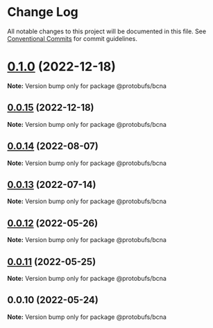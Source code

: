 # Change Log

All notable changes to this project will be documented in this file.
See [Conventional Commits](https://conventionalcommits.org) for commit guidelines.

# [0.1.0](https://github.com/cosmology-tech/proto-registry/compare/@protobufs/bcna@0.0.15...@protobufs/bcna@0.1.0) (2022-12-18)

**Note:** Version bump only for package @protobufs/bcna





## [0.0.15](https://github.com/cosmology-tech/proto-registry/compare/@protobufs/bcna@0.0.14...@protobufs/bcna@0.0.15) (2022-12-18)

**Note:** Version bump only for package @protobufs/bcna





## [0.0.14](https://github.com/cosmology-tech/proto-registry/compare/@protobufs/bcna@0.0.13...@protobufs/bcna@0.0.14) (2022-08-07)

**Note:** Version bump only for package @protobufs/bcna





## [0.0.13](https://github.com/cosmology-tech/proto-registry/compare/@protobufs/bcna@0.0.12...@protobufs/bcna@0.0.13) (2022-07-14)

**Note:** Version bump only for package @protobufs/bcna





## [0.0.12](https://github.com/cosmology-tech/proto-registry/compare/@protobufs/bcna@0.0.11...@protobufs/bcna@0.0.12) (2022-05-26)

**Note:** Version bump only for package @protobufs/bcna





## [0.0.11](https://github.com/cosmology-tech/proto-registry/compare/@protobufs/bcna@0.0.10...@protobufs/bcna@0.0.11) (2022-05-25)

**Note:** Version bump only for package @protobufs/bcna





## 0.0.10 (2022-05-24)

**Note:** Version bump only for package @protobufs/bcna

